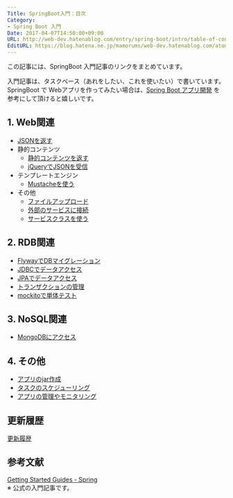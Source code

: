```yaml
---
Title: SpringBoot入門：目次
Category:
- Spring Boot 入門
Date: 2017-04-07T14:50:00+09:00
URL: http://web-dev.hatenablog.com/entry/spring-boot/intro/table-of-contents
EditURL: https://blog.hatena.ne.jp/mamorums/web-dev.hatenablog.com/atom/entry/10328749687179112311
---
```


この記事には、SpringBoot 入門記事のリンクをまとめています。

入門記事は、タスクベース（あれをしたい、これを使いたい）で書いています。SpringBoot で Webアプリを作ってみたい場合は、[Spring Boot アプリ開発](/entry/spring-boot/dev-web-app/table-of-contents) を参考にして頂けると嬉しいです。

## 1. Web関連
- [JSONを返す](/entry/spring-boot/intro/response-json)
- 静的コンテンツ
  - [静的コンテンツを返す](/entry/spring-boot/intro/response-static-content)
  - [jQueryでJSONを受信](/entry/spring-boot/intro/jquery-ajax-json)
- テンプレートエンジン
  - [Mustacheを使う](/entry/spring-boot/intro/mustache-template)
- その他
  - [ファイルアップロード](/entry/spring-boot/intro/file-upload)
  - [外部のサービスに接続](/entry/spring-boot/intro/ex-service)
  - [サービスクラスを使う](/entry/spring-boot/intro/service-class)


## 2. RDB関連
- [FlywayでDBマイグレーション](/entry/spring-boot/intro/flyway)
- [JDBCでデータアクセス](/entry/spring-boot/intro/jdbc)
- [JPAでデータアクセス](/entry/spring-boot/intro/jpa)
- [トランザクションの管理](/entry/spring-boot/intro/transaction)
- [mockitoで単体テスト](/entry/spring-boot/intro/mockito)

## 3. NoSQL関連
- [MongoDBにアクセス](/entry/spring-boot/intro/mongodb)

## 4. その他
- [アプリのjar作成](/entry/spring-boot/intro/create-jar)
- [タスクのスケジューリング](/entry/spring-boot/intro/scheduling-task)
- [アプリの管理やモニタリング](/entry/spring-boot/intro/monitoring-app)


## 更新履歴
[更新履歴](/entry/spring-boot/intro/change-log)

## 参考文献
[Getting Started Guides - Spring](http://spring.io/guides)  
※ 公式の入門記事です。

